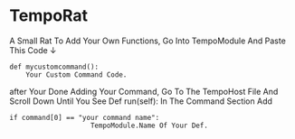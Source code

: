 # TempoRat
A Small Rat
To Add Your Own Functions, Go Into TempoModule And Paste This Code ↓
```
def mycustomcommand():
    Your Custom Command Code.
```
after Your Done Adding Your Command, Go To The TempoHost File And Scroll Down Until You See Def run(self):
In The Command Section Add
```
if command[0] == "your command name":
                    TempoModule.Name Of Your Def.
```
